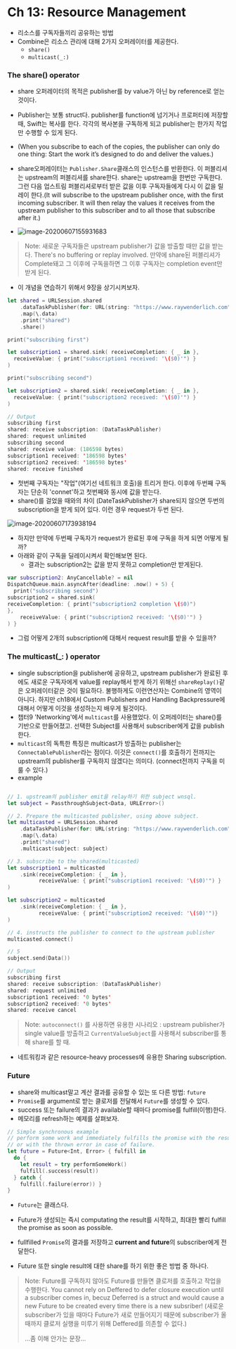 # Ch 13: Resource Management



- 리소스를 구독자들끼리 공유하는 방법
- Combine은 리소스 관리에 대해 2가지 오퍼레이터를 제공한다.
  - `share()`
  - `multicast(_:)`



### The share() operator

- share 오퍼레이터의 목적은 publisher를 by value가 아닌 by reference로 얻는것이다.
- Publisher는 보통 struct다. publisher를 function에 넘기거나 프로퍼티에 저장할 때, Swift는 복사를 한다. 각각의 복사본을 구독하게 되고 publisher는 한가지 작업만 수행할 수 있게 된다. 
- (When you subscribe to each of the copies, the publisher can only do one thing: Start the work it’s designed to do and deliver the values.)

- share오퍼레이터는 `Publisher.Share`클래스의 인스턴스를 반환한다. 이 퍼블리셔는 upstream의 퍼블리셔를 share한다. share는 upstream을 한번만 구독한다. 그런 다음 업스트림 퍼블리셔로부터 받은 값을 이후 구독자들에게 다시 이 값을 릴레이 한다.(It will subscribe to the upstream publisher once, with the first incoming subscriber. It will then relay the values it receives from the upstream publisher to this subscriber and to all those that subscribe after it.)
- ![image-20200607155931683](ch12_keyValueObserving.assets/image-20200607155931683.png)



> Note: 새로운 구독자들은 upstream publisher가 값을 방출할 때만 값을 받는다. There's no buffering or replay involved. 만약에 share된 퍼블리셔가 Complete돼고 그 이후에 구독을하면 그 이후 구독자는 completion event만 받게 된다.

- 이 개념을 연습하기 위해서 9장을 상기시켜보자.

```swift
let shared = URLSession.shared
	.dataTaskPublisher(for: URL(string: "https://www.raywenderlich.com")!) 
	.map(\.data)
	.print("shared")
	.share()

print("subscribing first")

let subscription1 = shared.sink( receiveCompletion: { _ in },
  receiveValue: { print("subscription1 received: '\($0)'") }
)

print("subscribing second")

let subscription2 = shared.sink( receiveCompletion: { _ in },
  receiveValue: { print("subscription2 received: '\($0)'") }
)

// Output
subscribing first
shared: receive subscription: (DataTaskPublisher)
shared: request unlimited
subscribing second
shared: receive value: (186598 bytes)
subscription1 received: '186598 bytes'
subscription2 received: '186598 bytes'
shared: receive finished

```

- 첫번째 구독자는 "작업"(여기선 네트워크 호출)을 트리거 한다. 이후에 두번째 구독자는 단순히 'connet'하고 첫번째와 동시에 값을 받는다.
- share()를 걸었을 때와의 차이 (DateTaskPublisher가 share되지 않으면 두번의 subscription을 받게 되어 있다. 이런 경우 request가 두번 된다.

![image-20200607173938194](ch13_ResourceManagement.assets/image-20200607173938194.png)

- 하지만 만약에 두번째 구독자가 request가 완료된 후에 구독을 하게 되면 어떻게 될까? 
- 아래와 같이 구독을 딜레이시켜서 확인해보면 된다.
  - 결과는 subscription2는 값을 받지 못하고 completion만 받게된다.

```swift
var subscription2: AnyCancellable? = nil 
DispatchQueue.main.asyncAfter(deadline: .now() + 5) {
  print("subscribing second")
subscription2 = shared.sink(
receiveCompletion: { print("subscription2 completion \($0)")
},
    receiveValue: { print("subscription2 received: '\($0)'") }
) }
```

- 그럼 어떻게 2개의 subscription에 대해서 request result를 받을 수 있을까?



### The multicast(_: ) operator

- single subscription을 publisher에 공유하고, upstream publisher가 완료된 후에도 새로운 구독자에게 value를 replay해서 받게 하기 위해선 `shareReplay()`같은 오퍼레이터같은 것이 필요하다. 불행하게도 이런연산자는 Combine의 영역이 아니다. 하지만 ch18에서 Custom Publishers and Handling Backpressure에 대해서 어떻게 이것을 생성하는지 배우게 될것이다.
- 챕터9 'Networking'에서 `multicast`를 사용했었다. 이 오퍼레이터는 share()를 기반으로 만들어졌고. 선택한 Subject를 사용해서 subscriber에게 값을 publish한다.
- `multicast`의 독특한 특징은 multicast가 방출하는 publisher는 `ConnectablePublisher`라는 점이다. 이것은 `connect()`를 호출하기 전까지는 upstream의 publisher를 구독하지 않겠다는 의미다. (connect전까지 구독을 미룰 수 있다.)
- example

```swift

// 1. upstream의 publisher emit을 relay하기 위한 subject wnsql.
let subject = PassthroughSubject<Data, URLError>()

// 2. Prepare the multicasted publisher, using above subject.
let multicasted = URLSession.shared
    .dataTaskPublisher(for: URL(string: "https://www.raywenderlich.com")!)
    .map(\.data)
    .print("shared")
    .multicast(subject: subject)

// 3. subscribe to the shared(multicasted)
let subscription1 = multicasted
    .sink(receiveCompletion: { _ in },
          receiveValue: { print("subscription1 received: '\($0)'") }
)

let subscription2 = multicasted
    .sink(receiveCompletion: { _ in },
          receiveValue: { print("subscription2 received: '\($0)'")}
)

// 4. instructs the publisher to connect to the upstream publisher
multicasted.connect()

// 5
subject.send(Data())

// Output
subscribing first
shared: receive subscription: (DataTaskPublisher)
shared: request unlimited
subscription1 received: '0 bytes'
subscription2 received: '0 bytes'
shared: receive cancel

```



> Note: `autoconnect()` 를 사용하면 유용한 시나리오 : upstream publisher가 single value를 방출하고 `CurrentValueSubject`를 사용해서 subscriber를 통해 share를 할 때.

- 네트워킹과 같은 resource-heavy processes에 유용한 Sharing subscription.



### Future

- share와 multicast말고 계산 결과를 공유할 수 있는 또 다른 방법: `future`
- `Promise`를 argument로 받는 클로저를 전달해서 `Future`를 생성할 수 있다. 
- success 또는 failure의 결과가 available할 때마다 promise를 fulfill(이행)한다.
- 메모리를 refresh하는 예제를 살펴보자.

```swift
// Simple synchronous example
// perform some work and immediately fulfills the promise with the result of a computation,
// or with the thrown error in case of failure.
let future = Future<Int, Error> { fulfill in
  do {
    let result = try performSomeWork()
    fulfill(.success(result)) 
  } catch {
    fulfill(.failure(error)) }
}
```

- `Future`는 클래스다.
- Future가 생성되는 즉시 computating the result를 시작하고, 최대한 빨리 fulfill the promise as soon as possible.
- fullfilled `Promise`의 결과를 저장하고 **current and future**의 subscriber에게 전달한다.

- Future 또한 single result에 대한 share를 하기 위한 좋은 방법 중 하나다.

> Note: Future를 구독하지 않아도 Future를 만들면 클로저를 호출하고 작업을 수행한다. You cannot rely on Deffered to defer closure execution until a subscriber comes in, becuz Deferred is a struct and would cause a new Future to be created every time there is a new subsriber! (새로운 subscriber가 있을 때마다 Future가 새로 만들어지기 때문에 subscriber가 올때까지 클로저 실행을 미루기 위해 Deffered를 의존할 수 없다.)
>
> ...좀 이해 안가는 문장...

